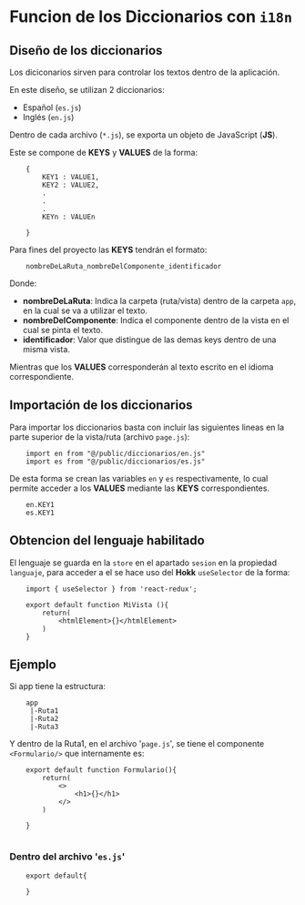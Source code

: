 # Funcion de los Diccionarios con `i18n`

## Diseño de los diccionarios
Los diciconarios sirven para controlar los textos dentro de la aplicación.

En este diseño, se utilizan 2 diccionarios:

* Español (`es.js`)
* Inglés (`en.js`)


Dentro de cada archivo (`*.js`), se exporta un objeto de JavaScript (**JS**).

Este se compone de **KEYS** y **VALUES** de la forma:

```
    {
        KEY1 : VALUE1,
        KEY2 : VALUE2,
        .
        .
        .
        KEYn : VALUEn

    }
```


Para fines del proyecto las **KEYS** tendrán el formato:

```
    nombreDeLaRuta_nombreDelComponente_identificador
```


Donde:

* **nombreDeLaRuta**: Indica la carpeta (ruta/vista) dentro de la carpeta `app`, en la cual se va a utilizar el texto.
* **nombreDelComponente**: Indica el componente dentro de la vista en el cual se pinta el texto.
* **identificador**: Valor que distingue de las demas keys dentro de una misma vista.

Mientras que los **VALUES** corresponderán al texto escrito en el idioma correspondiente.

## Importación de los diccionarios

Para importar los diccionarios basta con incluir las siguientes lineas en la parte superior de la vista/ruta (archivo `page.js`):
```
    import en from "@/public/diccionarios/en.js"
    import es from "@/public/diccionarios/es.js"
```
De esta forma se crean las variables `en` y `es` respectivamente, lo cual permite acceder a los **VALUES** mediante las **KEYS** correspondientes.
```
    en.KEY1
    es.KEY1
```
## Obtencion del lenguaje habilitado

El lenguaje se guarda en la `store` en el apartado `sesion` en la propiedad `languaje`, para acceder a el se hace uso del **Hokk** `useSelector` de la forma:

```
    import { useSelector } from 'react-redux';

    export default function MiVista (){
        return(
            <htmlElement>{}</htmlElement>
        )
    }

```

## Ejemplo

Si app tiene la estructura:
```
    app
     |-Ruta1
     |-Ruta2
     |-Ruta3
```
Y dentro de la Ruta1, en el archivo '`page.js`', se tiene el componente `<Formulario/>` que internamente es:
```
    export default function Formulario(){
        return(
            <>
                <h1>{}</h1>
            </>
        )

    }
    
```
 
### Dentro del archivo '`es.js`'

```
    export default{

    }
```
